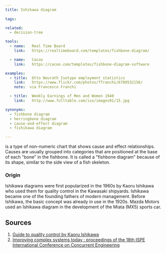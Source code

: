```yaml
---
title: Ishikawa diagram
  
tags:

related:
  - decision-tree

tools:
  - name:   Real Time Board
    link:   https://realtimeboard.com/templates/fishbone-diagram/

  - name:   Cacoo
    link:   https://cacoo.com/templates/fishbone-diagram-software

examples:
  - title:  Otto Neurath Isotype employment statistics
    link:   https://www.flickr.com/photos/ffranchi/6789532156/
    note:  via Francesco Franchi

  - title:  Weekly Earnings of Men and Women 1940
    link:   http://www.fulltable.com/iso/images01/15.jpg

synonyms:
  - fishbone diagram
  - herringbone diagram
  - cause-and-effect diagram
  - fishikawa diagram

---
```


is a type of non-numeric chart that shows cause and effect relationships. Causes are usually grouped into categories that are positioned at the base of each "bone"
in the fishbone. It is called a "fishbone diagram" because of its shape, similar to the side view of a fish skeleton.

<!--more-->

### Origin
Ishikawa diagrams were first popularized in the 1960s by Kaoru Ishikawa who used them for quality control in the Kawasaki shipyards. Ishikawa became one of the founding fathers of modern management.
Before Ishikawa, the basic concept was already in use in the 1920s. Mazda Motors used an Ishikawa diagram in the development of the Miata (MX5) sports car.


## Sources
1. [Guide to quality control by Kaoru Ishikawa](https://openlibrary.org/books/OL4595409M/Guide_to_quality_control)
2. [Improving complex systems today : proceedings of the 18th ISPE International Conference on Concurrent Engineering](https://www.worldcat.org/title/improving-complex-systems-today-proceedings-of-the-18th-ispe-international-conference-on-concurrent-engineering/oclc/769756418)
